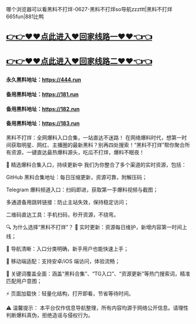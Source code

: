 哪个浏览器可以看黑料不打烊-0627-黑料不打烊so导航zzzttt|黑料不打烊665fun|881比鸭

## [👉👉♥♥点此进入♥回家线路一♥♥👈👈](https://unpkg.com/182run/index.html)
## [👉👉♥♥点此进入♥回家线路二♥♥👈👈](https://unpkg.com/182-1run/index.html)

#### 永久黑料地址：https://444.run
#### 备用黑料地址：https://181.run
#### 备用黑料地址：https://182.run
#### 备用黑料地址：https://183.run

黑料不打烊：全网爆料入口合集，一站直达不迷路！
在网络爆料时代，想第一时间获取明星、网红、主播圈的最新黑料？别再四处搜索！“黑料不打烊”帮你聚合所有资源，一键直达最热爆料源头，吃瓜不打烊，爆料不眠夜！

📌 精选爆料合集入口，持续更新中
我们为你整合了多个渠道的实时资源，包括：

GitHub 黑料合集地址：每日压缩更新，资源可靠，附解压码；

Telegram 爆料频道入口：扫码即进，获取第一手爆料视频与截图；

多通道备用跳转链接：防止主站失效，保持稳定访问；

二维码直达工具：手机扫码，秒开资源，不绕弯。

🔍 为什么选择“黑料不打烊”？
📅 实时更新：资源每日维护，新增内容第一时间上线；

🧭 导航清晰：入口分类明确，新手用户也能快速上手；

📱 移动端适配：支持安卓/iOS 端访问，体验流畅；

🧩 关键词覆盖全面：涵盖“黑料合集”、“TG入口”、“资源更新”等热门搜索词，精准匹配用户意图；

⚡ 页面加载快：轻量化结构，打开即看，节省等待时间。

⚠️ 温馨提示：
本平台仅作信息导航整理，所有内容均源于网络公开信息。请理性判断爆料真伪，拒绝造谣与侵权行为。









